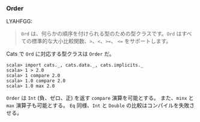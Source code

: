 
### Order

LYAHFGG:

> `Ord` は、何らかの順序を付けられる型のための型クラスです。`Ord` はすべての標準的な大小比較関数、`>`、`<`、`>=`、 `<=` をサポートします。

Cats で `Ord` に対応する型クラスは `Order` だ。

```console:new,error
scala> import cats._, cats.data._, cats.implicits._
scala> 1 > 2.0
scala> 1 compare 2.0
scala> 1.0 compare 2.0
scala> 1.0 max 2.0
```

`Order` は `Int` (負、ゼロ、正) を返す `compare` 演算を可能とする。
また、`minx` と `max` 演算子も可能とする。
`Eq` 同様、`Int` と `Double` の比較はコンパイルを失敗させる。
